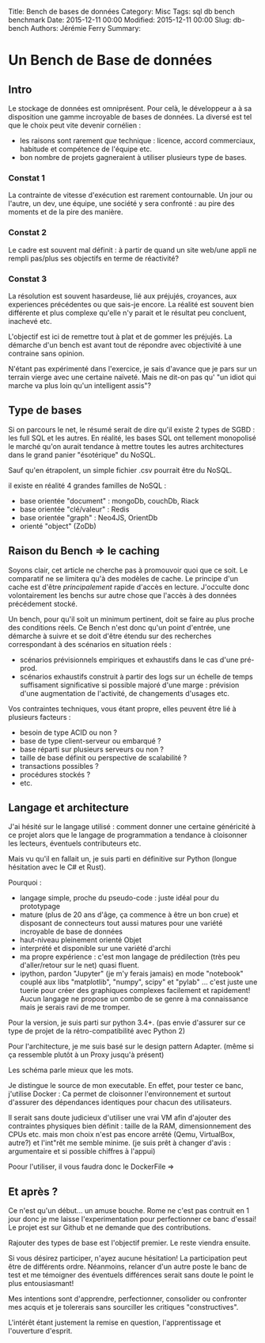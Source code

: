 Title: Bench de bases de données
Category: Misc
Tags: sql db bench benchmark
Date: 2015-12-11 00:00
Modified: 2015-12-11 00:00
Slug: db-bench
Authors: Jérémie Ferry
Summary:

# Un Bench de Base de données

## Intro

Le stockage de données est omniprésent.
Pour celà, le développeur a à sa disposition une gamme incroyable de bases de données.
La diversé est tel que le choix peut vite devenir cornélien :
* les raisons sont rarement *que* technique : licence, accord commerciaux, habitude et compétence de l'équipe etc.
* bon nombre de projets gagneraient à utiliser plusieurs type de bases.

### Constat 1

La contrainte de vitesse d'exécution est rarement contournable.
Un jour ou l'autre, un dev, une équipe, une société y sera confronté : au pire des moments et de la pire des manière.

### Constat 2

Le cadre est souvent mal définit : à partir de quand un site web/une appli ne rempli pas/plus ses objectifs en terme de réactivité?

### Constat 3

La résolution est souvent hasardeuse, lié aux préjujés, croyances, aux experiences précédentes ou que sais-je encore.
La réalité est souvent bien différente et plus complexe qu'elle n'y parait et le résultat peu concluent, inachevé etc.

L'objectif est ici de remettre tout à plat et de gommer les préjujés.
La démarche d'un bench est avant tout de répondre avec objectivité à une contraine sans opinion.

N'étant pas expérimenté dans l'exercice, je sais d'avance que je pars sur un terrain vierge avec une certaine naïveté.
Mais ne dit-on pas qu' "un idiot qui marche va plus loin qu'un intelligent assis"?

## Type de bases

Si on parcours le net, le résumé serait de dire qu'il existe 2 types de SGBD : les full SQL et les autres.
En réalité, les bases SQL ont tellement monopolisé le marché qu'on aurait tendance à mettre toutes les autres architectures dans le grand panier "ésotérique" du NoSQL.

Sauf qu'en étrapolent, un simple fichier .csv pourrait être du NoSQL.

il existe en réalité 4 grandes familles de NoSQL :

* base orientée "document" : mongoDb, couchDb, Riack
* base orientée "clé/valeur" : Redis
* base orientée "graph" : Neo4JS, OrientDb
* orienté "object" (ZoDb)

## Raison du Bench => le caching

Soyons clair, cet article ne cherche pas à promouvoir quoi que ce soit.
Le comparatif ne se limitera qu'à des modèles de cache.
Le principe d'un cache est d'être *principalement* rapide d'accès en lecture.
J'occulte donc volontairement les benchs sur autre chose que l'accès à des données précédement stocké.

Un bench, pour qu'il soit un minimum pertinent, doit se faire au plus proche des conditions réels.
Ce Bench n'est donc qu'un point d'entrée, une démarche à suivre et se doit d'être étendu sur des recherches correspondant à des scénarios en situation réels :

* scénarios prévisionnels empiriques et exhaustifs dans le cas d'une pré-prod.
* scénarios exhaustifs construit à partir des logs sur un échelle de temps suffisament significative si possible majoré d'une marge : prévision d'une augmentation de l'activité, de changements d'usages etc.

Vos contraintes techniques, vous étant propre, elles peuvent être lié à plusieurs facteurs :

* besoin de type ACID ou non ?
* base de type client-serveur ou embarqué ?
* base réparti sur plusieurs serveurs ou non ?
* taille de base définit ou perspective de scalabilité ?
* transactions possibles ?
* procédures stockés ?
* etc.

## Langage et architecture

J'ai hésité sur le langage utilisé : comment donner une certaine généricité à ce projet alors que le langage de programmation a tendance à cloisonner les lecteurs, éventuels contributeurs etc.

Mais vu qu'il en fallait un, je suis parti en définitive sur Python (longue hésitation avec le C# et Rust).

Pourquoi :

* langage simple, proche du pseudo-code : juste idéal pour du prototypage
* mature (plus de 20 ans d'âge, ça commence à être un bon crue) et disposant de connecteurs tout aussi matures pour une variété incroyable de base de données
* haut-niveau pleinement orienté Objet
* interprété et disponible sur une variété d'archi
* ma propre expérience : c'est mon langage de prédilection (très peu d'aller/retour sur le net) quasi fluent.
* ipython, pardon "Jupyter" (je m'y ferais jamais) en mode "notebook" couplé aux libs "matplotlib", "numpy", scipy" et "pylab" ... c'est juste une tuerie pour créer des graphiques complexes facilement et rapidement!
Aucun langage ne propose un combo de se genre à ma connaissance mais je serais ravi de me tromper.

Pour la version, je suis parti sur python 3.4+. (pas envie d'assurer sur ce type de projet de la rétro-compatibilité avec Python 2)

Pour l'architecture, je me suis basé sur le design pattern Adapter. (même si ça ressemble plutôt à un Proxy jusqu'à présent)

Les schéma parle mieux que les mots.

Je distingue le source de mon executable.
En effet, pour tester ce banc, j'utilise Docker : Ca permet de cloisonner l'environnement et surtout d'assurer des dépendances identiques pour chacun des utilisateurs.

Il serait sans doute judicieux d'utiliser une vrai VM afin d'ajouter des contraintes physiques bien définit : taille de la RAM, dimensionnement des CPUs etc. mais mon choix n'est pas encore arrêté (Qemu, VirtualBox, autre?) et l'int"rêt me semble minime.
(je suis prêt à changer d'avis : argumentaire et si possible chiffres à l'appui)

Poour l'utiliser, il vous faudra donc le DockerFile =>

## Et après ?

Ce n'est qu'un début... un amuse bouche.
Rome ne c'est pas contruit en 1 jour donc je me laisse l'experimentation pour perfectionner ce banc d'essai!
Le projet est sur Github et ne demande que des contributions.

Rajouter des types de base est l'objectif premier.
Le reste viendra ensuite.

Si vous désirez participer, n'ayez aucune hésitation!
La participation peut être de différents ordre.
Néanmoins, relancer d'un autre poste le banc de test et me témoigner des éventuels différences serait sans doute le point le plus
entousiasmant!

Mes intentions sont d'apprendre, perfectionner, consolider ou confronter mes acquis et je tolererais sans sourciller les critiques "constructives".

L'intérêt étant justement la remise en question, l'apprentissage et l'ouverture d'esprit.